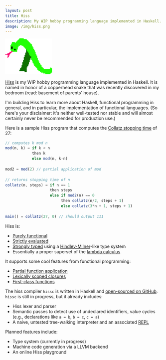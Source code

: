 ```yaml
---
layout: post
title: Hiss
description: My WIP hobby programming language implemented in Haskell.
image: /img/hiss.png
---
```


<img class="profile right" alt="Poorly-drawn Hiss logo" src="/img/hiss.png" width="150">

<a href="/hiss">Hiss</a> is my WIP hobby programming language implemented in Haskell.
It is named in honor of a copperhead snake that was recently discovered in my bedroom (read: basement of parents' house).

I'm building Hiss to learn more about Haskell, functional programming in general, and in particular, the implementation of functional languages.
(So here's your disclaimer: it's neither well-tested nor stable and will almost certainly never be recommended for production use.)

Here is a sample Hiss program that computes the [Collatz stopping time](https://en.wikipedia.org/wiki/Collatz_conjecture) of 27:
```js
// computes k mod n
mod(n, k) = if k < n
            then k
            else mod(n, k-n)

mod2 = mod(2) // partial application of mod

// returns stopping time of n
collatz(n, steps) = if n == 1
                    then steps
                    else if mod2(n) == 0
                         then collatz(n/2, steps + 1)
                         else collatz(3*n + 1, steps + 1)

main() = collatz(27, 0) // should output 111
```

Hiss is:
- [Purely functional](https://en.wikipedia.org/wiki/Purely_functional_programming)
- [Strictly evaluated](https://en.wikipedia.org/wiki/Evaluation_strategy)
- [Strongly typed](https://en.wikipedia.org/wiki/Strong_and_weak_typing) using a [Hindley-Milner](https://en.wikipedia.org/wiki/Hindley%E2%80%93Milner_type_system)-like type system
- Essentially a proper superset of the [lambda calculus](https://en.wikipedia.org/wiki/Lambda_calculus)

It supports some cool features from functional programming:
- [Partial function application](https://en.wikipedia.org/wiki/Partial_application)
- [Lexically scoped closures](https://en.wikipedia.org/wiki/Closure_(computer_programming))
- [First-class functions](https://en.wikipedia.org/wiki/First-class_function)

The hiss compiler `hissc` is written in Haskell and [open-sourced on GitHub](https://github.com/joek13/hiss).
`hissc` is still in progress, but it already includes:
- Hiss lexer and parser
- Semantic passes to detect use of undeclared identifiers, value cycles (e.g., declarations like `a = b`, `b = c`, `c = a`)
- A naive, untested tree-walking interpreter and an associated [REPL](https://en.wikipedia.org/wiki/Read%E2%80%93eval%E2%80%93print_loop)

Planned features include:
- Type system (currently in progress)
- Machine code generation via a LLVM backend
- An online Hiss playground